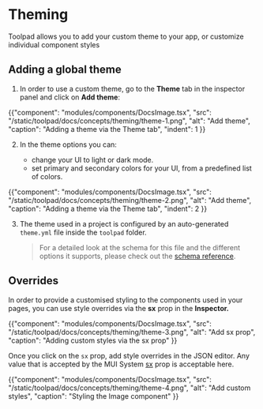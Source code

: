 # Theming

<p class="description">Toolpad allows you to add your custom theme to your app, or customize individual component styles</p>

## Adding a global theme

1. In order to use a custom theme, go to the **Theme** tab in the inspector panel and click on **Add theme**:

{{"component": "modules/components/DocsImage.tsx", "src": "/static/toolpad/docs/concepts/theming/theme-1.png", "alt": "Add theme", "caption": "Adding a theme via the Theme tab", "indent": 1 }}

2. In the theme options you can:

   - change your UI to light or dark mode.
   - set primary and secondary colors for your UI, from a predefined list of colors.

{{"component": "modules/components/DocsImage.tsx", "src": "/static/toolpad/docs/concepts/theming/theme-2.png", "alt": "Add theme", "caption": "Adding a theme via the Theme tab", "indent": 2 }}

3. The theme used in a project is configured by an auto-generated `theme.yml` file inside the `toolpad` folder.

   > For a detailed look at the schema for this file and the different options it supports, please check out the [schema reference](/toolpad/schema-reference/#file-Theme).

## Overrides

In order to provide a customised styling to the components used in your pages, you can use style overrides via the **sx** prop in the **Inspector.**

{{"component": "modules/components/DocsImage.tsx", "src": "/static/toolpad/docs/concepts/theming/theme-3.png", "alt": "Add sx prop", "caption": "Adding custom styles via the sx prop" }}

Once you click on the `sx` prop, add style overrides in the JSON editor. Any value that is accepted by the MUI System [sx](https://mui.com/system/getting-started/the-sx-prop/) prop is acceptable here.

{{"component": "modules/components/DocsImage.tsx", "src": "/static/toolpad/docs/concepts/theming/theme-4.png", "alt": "Add custom styles", "caption": "Styling the Image component" }}
